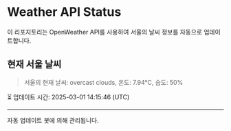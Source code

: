 
# Weather API Status

이 리포지토리는 OpenWeather API를 사용하여 서울의 날씨 정보를 자동으로 업데이트합니다.

## 현재 서울 날씨
> 서울의 현재 날씨: overcast clouds, 온도: 7.94°C, 습도: 50%

⏳ 업데이트 시간: 2025-03-01 14:15:46 (UTC)

---
자동 업데이트 봇에 의해 관리됩니다.

